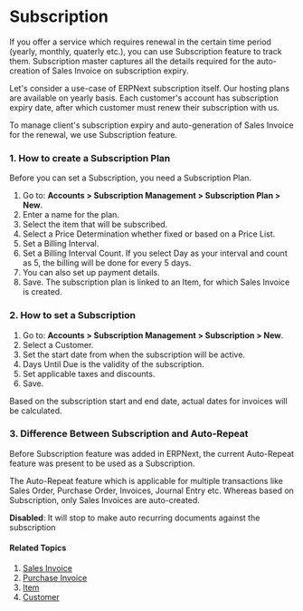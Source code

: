 # Subscription

If you offer a service which requires renewal in the certain time period (yearly, monthly, quaterly etc.), you can use Subscription feature to track them. Subscription master captures all the details required for the auto-creation of Sales Invoice on subscription expiry.

Let's consider a use-case of ERPNext subscription itself. Our hosting plans are available on yearly basis. Each customer's account has subscription expiry date, after which customer must renew their subscription with us.

To manage client's subscription expiry and auto-generation of Sales Invoice for the renewal, we use Subscription feature.

### 1. How to create a Subscription Plan
Before you can set a Subscription, you need a Subscription Plan.
1. Go to: **Accounts > Subscription Management > Subscription Plan > New**. 
1. Enter a name for the plan.
1. Select the item that will be subscribed.
1. Select a Price Determination whether fixed or based on a Price List.
1. Set a Billing Interval.
1. Set a Billing Interval Count. If you select Day as your interval and count as 5, the billing will be done for every 5 days.
1. You can also set up payment details.
1. Save.
The subscription plan is linked to an Item, for which Sales Invoice is created.

### 2. How to set a Subscription
1. Go to: **Accounts > Subscription Management > Subscription > New**. 
1. Select a Customer.
1. Set the start date from when the subscription will be active.
1. Days Until Due is the validity of the subscription.
1. Set applicable taxes and discounts.
1. Save. 

Based on the subscription start and end date, actual dates for invoices will be calculated.

### 3. Difference Between Subscription and Auto-Repeat

Before Subscription feature was added in ERPNext, the current Auto-Repeat feature was present to be used as a Subscription.

The Auto-Repeat feature which is applicable for multiple transactions like Sales Order, Purchase Order, Invoices, Journal Entry etc. Whereas based on Subscription, only Sales Invoices are auto-created.

**Disabled**: It will stop to make auto recurring documents against the subscription

#### Related Topics
1. [Sales Invoice](/docs/user/manual/en/accounts/sales-invoice)
1. [Purchase Invoice](/docs/user/manual/en/accounts/purchase-invoice)
1. [Item](/docs/user/manual/en/stock/item)
1. [Customer](/docs/user/manual/en/crm/customer)
